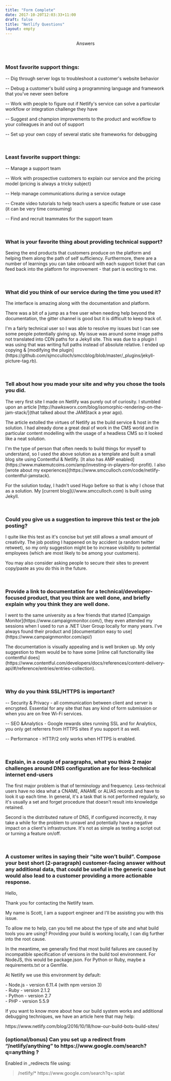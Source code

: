 ```yaml
---
title: "Form Complete"
date: 2017-10-20T12:03:33+11:00
draft: false
title: "Netlify Questions"
layout: empty
---
```


<header>
    <div class="container">
        <div class="row">
            <div class="col-lg-12">
                <img class="img-responsive" src="img/{{ with .Site.Params.header.image }}{{ . }}{{ else }}profile.png{{ end }}" alt="">
                <div class="intro-text">
                    <span class="name">Answers</span>
                </div>
            </div>
        </div>
    </div>
</header>
<section>
    <div class="container">
        <div class="row">
            <div class="col-lg-12">
                <h3>Most favorite support things:</h3>
            </div>
        </div>
        <div class="row ">
            <div class="col-lg-12">
                <p>-- Dig through server logs to troubleshoot a customer's website behavior</p>
                <p>-- Debug a customer's build using a programming language and framework that you've never seen before</p>
                <p>-- Work with people to figure out if Netlify's service can solve a particular workflow or integration challenge they have</p>
                <p>-- Suggest and champion improvements to the product and workflow to your colleagues in and out of support</p>
                <p>-- Set up your own copy of several static site frameworks for debugging</p>
                <p>&nbsp;</p>
            </div>
        </div>
        <div class="row">
            <div class="col-lg-12">
                <h3>Least favorite support things:</h3>
            </div>
        </div>
        <div class="row ">
            <div class="col-lg-12">
                <p>-- Manage a support team</p>
                <p>-- Work with prospective customers to explain our service and the pricing model (pricing is always a tricky subject)</p>
                <p>-- Help manage communications during a service outage</p>
                <p>-- Create video tutorials to help teach users a specific feature or use case (it can be very time consuming)</p>
                <p>-- Find and recruit teammates for the support team</p>
                <p>&nbsp;</p>
            </div>
        </div>
        <div class="row">
            <div class="col-lg-12">
                <h3>What is your favorite thing about providing technical support?</h3>
            </div>
        </div>
        <div class="row ">
            <div class="col-lg-10 col-lg-offset-1">
                <p>Seeing the end products that customers produce on the platform and helping them along the path of self sufficiency. Furthermore, there are a number of learnings you can take onboard with each support ticket that can feed back into the platform for improvement - that part is exciting to me.</p>
                <p>&nbsp;</p>
            </div>
        </div>
        <div class="row">
            <div class="col-lg-12">
                <h3>What did you think of our service during the time you used it?</h3>
            </div>
        </div>
        <div class="row ">
            <div class="col-lg-10 col-lg-offset-1">
                <p>The interface is amazing along with the documentation and platform.</p>
                <p>There was a bit of a jump as a free user when needing help beyond the documentation, the gitter channel is good but it is difficult to keep track of. </p>
                <p>I'm a fairly technical user so I was able to resolve my issues but I can see some people potentially giving up. 
                    My issue was around some image paths not translated into CDN paths for a Jekyll site. This was due to a plugin I was using that was writing full paths instead of absolute relative. I ended up copying &amp; [modifying the plugin](https://github.com/sjmcculloch/smccblog/blob/master/_plugins/jekyll-picture-tag.rb).</p>
                <p>&nbsp;</p>
            </div>
        </div>
        <div class="row">
            <div class="col-lg-12">
                <h3>Tell about how you made your site and why you chose the tools you did.  </h3>
            </div>
        </div>
        <div class="row ">
            <div class="col-lg-10 col-lg-offset-1">
                <p>The very first site I made on Netlify was purely out of curiosity. I stumbled upon an article [http://hawksworx.com/blog/isomorphic-rendering-on-the-jam-stack/](that talked about the JAMStack a year ago).</p>
                <p>The article extolled the virtues of Netlify as the build service &amp; host in the solution. I had already done a great deal of work in the CMS world and in particular content modelling with the usage of a headless CMS so it looked like a neat solution.  </p>
                <p>I'm the type of person that often needs to build things for myself to understand, so I used the above solution as a template and built a small blog site using Contentful &amp; Netlify. [It also has AMP enabled](https://www.makemutcoins.com/amp/investing-in-players-for-profit). I also [wrote about my experiences](https://www.smcculloch.com/code/netlify-contentful-jamstack).</p>
                <p>For the solution today, I hadn't used Hugo before so that is why I chose that as a solution. My [current blog](//www.smcculloch.com) is built using Jekyll. </p>
                <p>&nbsp;</p>
            </div>
        </div>
        <div class="row">
            <div class="col-lg-12">
                <h3>Could you give us a suggestion to improve this test or the job posting?</h3>
            </div>
        </div>
        <div class="row ">
            <div class="col-lg-10 col-lg-offset-1">
                <p>I quite like this test as it's concise but yet still allows a small amount of creativity. The job posting I happened on by accident (a random twitter retweet), so my only suggestion might be to increase visibility to potential employees (which are most likely to be among your customers).</p>
                <p>You may also consider asking people to secure their sites to prevent copy/paste as you do this in the future.</p>
                <p>&nbsp;</p>
            </div>
        </div>
        <div class="row">
            <div class="col-lg-12">
                <h3>Provide a link to documentation for a technical/developer-focused product, that you think are well done, and briefly explain why you think they are well done.</h3>
            </div>
        </div>
        <div class="row ">
            <div class="col-lg-10 col-lg-offset-1">
                <p>I went to the same university as a few friends that started [Campaign Monitor](https://www.campaignmonitor.com/), they even attended my sessions when I used to run a .NET User Group locally for many years. I've always found their product and [documentation easy to use](https://www.campaignmonitor.com/api/)</p>
                <p>The documentation is visually appealing and is well broken up. My only suggestion to them would be to have some [inline call functionality like contentful does](https://www.contentful.com/developers/docs/references/content-delivery-api/#/reference/entries/entries-collection).</p>
                <p>&nbsp;</p>
            </div>
        </div>
        <div class="row">
            <div class="col-lg-12">
                <h3>Why do you think SSL/HTTPS is important?</h3>
            </div>
        </div>
        <div class="row ">
            <div class="col-lg-10 col-lg-offset-1">
                <p>-- Security &amp; Privacy - all communication between client and server is encrypted. Essential for any site that has any kind of form submission or when you are on free Wi-Fi services.</p>
                <p>-- SEO &amp;Analytics - Google rewards sites running SSL and for Analytics, you only get referrers from HTTPS sites if you support it as well. </p>
                <p>-- Performance - HTTP/2 only works when HTTPS is enabled.</p>
                <p>&nbsp;</p>
            </div>
        </div>
        <div class="row">
            <div class="col-lg-12">
                <h3>Explain, in a couple of paragraphs, what you think 2 major challenges around DNS configuration are for less-technical internet end-users</h3>
            </div>
        </div>
        <div class="row ">
            <div class="col-lg-10 col-lg-offset-1">
                <p>The first major problem is that of terminology and frequency. Less-technical users have no idea what a CNAME, ANAME or ALIAS records and have to look it up each time. In general, it's a task that is not performed regularly, so it's usually a set and forget procedure that doesn't result into knowledge retained. </p>
                <p>Second is the distributed nature of DNS, if configured incorrectly, it may take a while for the problem to unravel and potentially have a negative impact on a client's infrastructure. It's not as simple as testing a script out or turning a feature on/off.</p>
                <p>&nbsp;</p>
            </div>
        </div>
        <div class="row">
            <div class="col-lg-12">
                <h3>A customer writes in saying their “site won’t build”.  Compose your best short (2-paragraph) customer-facing answer without any additional data, that could be useful in the generic case but would also lead to a customer providing a more actionable response.</h3>
            </div>
        </div>
        <div class="row ">
            <div class="col-lg-10 col-lg-offset-1">
            <p>
                Hello, 
            </p>
            <p>
                Thank you for contacting the Netlify team. 
            </p>
            <p>
                My name is Scott, I am a support engineer and I'll be assisting you with this issue.
            </p>
            <p>
                To allow me to help, can you tell me about the type of site and what build tools you are using? Providing your build is working locally, I can dig further into the root cause.
            </p>
            <p>
                In the meantime, we generally find that most build failures are caused by incompatible specification of versions in the build tool environment. For NodeJS, this would be package.json. For Python or Ruby, maybe a requirements.txt or a Gemfile. 
            </p>
            <p>
                At Netlify we use this environment by default:
            </p>
            <p>
                - Node.js - version 6.11.4 (with npm version 3)<br/>
                - Ruby - version 2.1.2<br/>
                - Python - version 2.7<br/>
                - PHP - version 5.5.9
            </p>
            <p>
                If you want to know more about how our build system works and additional debugging techniques, we have an article here that may help:
            </p>
            <p>
                https://www.netlify.com/blog/2016/10/18/how-our-build-bots-build-sites/
            </p>
            </div>
        </div>
        <div class="row">
            <div class="col-lg-12">
                <h3>(optional/bonus) Can you set up a redirect from “/netlify/anything” to https://www.google.com/search?q=anything ?</h3>
            </div>
        </div>
        <div class="row ">
            <div class="col-lg-10 col-lg-offset-1">
                <p>Enabled in _redirects file using:</p>
                <blockquote>/netlify/*  https://www.google.com/search?q=:splat</blockquote>
                <p>&nbsp;</p>
            </div>
        </div>
    </div>
</section>